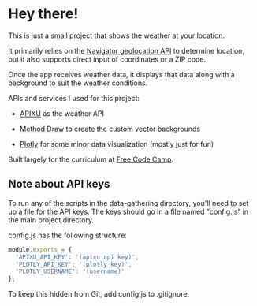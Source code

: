 # Hey there!

This is just a small project that shows the weather at your location.

It primarily relies on the [Navigator geolocation API](https://developer.mozilla.org/en-US/docs/Web/API/Navigator/geolocation) to determine location, but it also supports direct input of coordinates or a ZIP code.

Once the app receives weather data, it displays that data along with a background to suit the weather conditions.

APIs and services I used for this project:

- [APIXU](https://www.apixu.com) as the weather API

- [Method Draw](http://editor.method.ac) to create the custom vector backgrounds

- [Plotly](https://plot.ly) for some minor data visualization (mostly just for fun)

Built largely for the curriculum at [Free Code Camp](https://www.freecodecamp.com).

## Note about API keys

To run any of the scripts in the data-gathering directory, you'll need to set up a file for the API keys. The keys should go in a file named "config.js" in the main project directory.

config.js has the following structure:

```javascript
module.exports = {
  'APIXU_API_KEY': '(apixu api key)',
  'PLOTLY_API_KEY': '(plotly key)',
  'PLOTLY_USERNAME': '(username)'
};
```

To keep this hidden from Git, add config.js to .gitignore.
